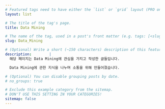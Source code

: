 ```yaml
---
# Featured tags need to have either the `list` or `grid` layout (PRO only).
layout: list

# The title of the tag's page.
title: Data Mining

# The name of the tag, used in a post's front matter (e.g. tags: [<slug>]).
slug: Data_Mining

# (Optional) Write a short (~150 characters) description of this featured tag.
description:        |
  해당 페이지는 Data Mining에 관심을 가지고 작성한 글들입니다. 

  Data Mining에 관한 지식을 나누며 소통을 위해 만들어졌습니다.

# (Optional) You can disable grouping posts by date.
# no_groups: true

# Exclude this example category from the sitemap.
# DON'T USE THIS SETTING IN YOUR CATEGORIES!
sitemap: false
---
```

